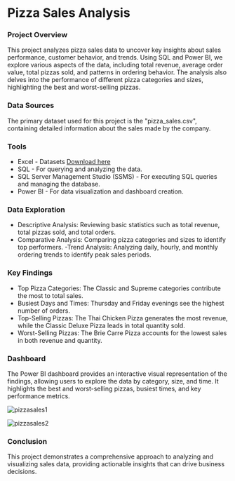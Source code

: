 # Pizza Sales Analysis

### Project Overview

This project analyzes pizza sales data to uncover key insights about sales performance, customer behavior, and trends. Using SQL and Power BI, we explore various aspects of the data, including total revenue, average order value, total pizzas sold, and patterns in ordering behavior. The analysis also delves into the performance of different pizza categories and sizes, highlighting the best and worst-selling pizzas.

### Data Sources

The primary dataset used for this project is the "pizza_sales.csv", containing detailed information about the sales made by the company.

### Tools

- Excel - Datasets [Download here]()
- SQL - For querying and analyzing the data.
- SQL Server Management Studio (SSMS) - For executing SQL queries and managing the database.
- Power BI - For data visualization and dashboard creation.

### Data Exploration

- Descriptive Analysis: Reviewing basic statistics such as total revenue, total pizzas sold, and total orders.
- Comparative Analysis: Comparing pizza categories and sizes to identify top performers.
 -Trend Analysis: Analyzing daily, hourly, and monthly ordering trends to identify peak sales periods.

### Key Findings

- Top Pizza Categories: The Classic and Supreme categories contribute the most to total sales.
- Busiest Days and Times: Thursday and Friday evenings see the highest number of orders.
- Top-Selling Pizzas: The Thai Chicken Pizza generates the most revenue, while the Classic Deluxe Pizza leads in total quantity sold.
- Worst-Selling Pizzas: The Brie Carre Pizza accounts for the lowest sales in both revenue and quantity.

### Dashboard

The Power BI dashboard provides an interactive visual representation of the findings, allowing users to explore the data by category, size, and time. It highlights the best and worst-selling pizzas, busiest times, and key performance metrics.

![pizzasales1](https://github.com/user-attachments/assets/7640c130-26c5-4634-aa42-94e46e6f4059)

![pizzasales2](https://github.com/user-attachments/assets/78430738-d1ae-40dd-be91-6fa866451d3c)

### Conclusion

This project demonstrates a comprehensive approach to analyzing and visualizing sales data, providing actionable insights that can drive business decisions.

